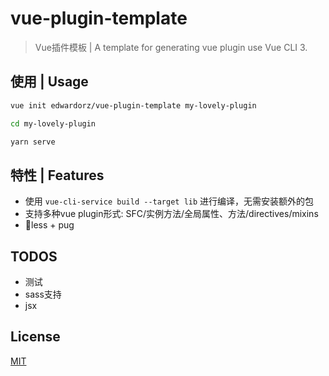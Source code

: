 # vue-plugin-template

> Vue插件模板 |
> A template for generating vue plugin use Vue CLI 3.


## 使用 | Usage

```bash
vue init edwardorz/vue-plugin-template my-lovely-plugin

cd my-lovely-plugin

yarn serve
```


## 特性 | Features

+ 使用 `vue-cli-service build --target lib` 进行编译，无需安装额外的包
+ 支持多种vue plugin形式: SFC/实例方法/全局属性、方法/directives/mixins
+ less + pug



## TODOS

+ 测试
+ sass支持
+ jsx

## License

[MIT](http://opensource.org/licenses/MIT)